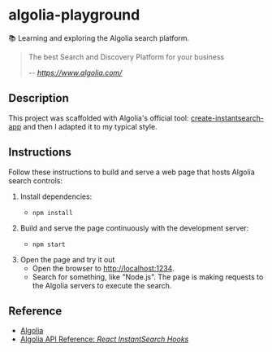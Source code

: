 # algolia-playground

📚 Learning and exploring the Algolia search platform.

> The best Search and Discovery Platform for your business
>
> -- <cite>https://www.algolia.com/</cite>


## Description

This project was scaffolded with Algolia's official tool: [create-instantsearch-app](https://github.com/algolia/create-instantsearch-app)
and then I adapted it to my typical style.


## Instructions

Follow these instructions to build and serve a web page that hosts Algolia search controls:

1. Install dependencies:
   * ```shell
     npm install
     ```
1. Build and serve the page continuously with the development server:
   * ```shell
     npm start
     ```
1. Open the page and try it out
   * Open the browser to <http://localhost:1234>.
   * Search for something, like "Node.js". The page is making requests to the Algolia servers to execute the search. 


## Reference

* [Algolia](https://www.algolia.com/)
* [Algolia API Reference: *React InstantSearch Hooks*](https://www.algolia.com/doc/api-reference/widgets/react-hooks)
